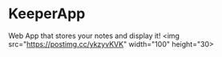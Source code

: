# KeeperApp
Web App that stores your notes and display it!
<img src="https://postimg.cc/ykzyvKVK" width="100" height="30>
